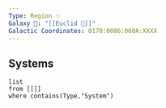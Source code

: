 ```yaml
---
Type: Region ✨
Galaxy 🌌: "[[Euclid 🌌]]"
Galactic Coordinates: 0170:0086:060A:XXXX
---
```

## Systems
```dataview
list
from [[]]
where contains(Type,"System")
```
